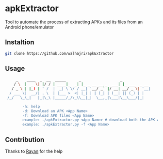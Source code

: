 # apkExtractor
Tool to automate the process of extracting APKs and its files from an Android phone/emulator

## Instaltion 

```bash
git clone https://github.com/walhajri/apkExtractor
```

## Usage
```bash
     _    ____  _  __  _____      _                  _             
    / \  |  _ \| |/ / | ____|_  _| |_ _ __ __ _  ___| |_ ___  _ __ 
   / _ \ | |_) | ' /  |  _| \ \/ / __| '__/ _` |/ __| __/ _ \| '__|
  / ___ \|  __/| . \  | |___ >  <| |_| | | (_| | (__| || (_) | |   
 /_/   \_\_|   |_|\_\ |_____/_/\_\\__|_|  \__,_|\___|\__\___/|_|                                                           

        -h: help
        -d: Download an APK <App Name>
        -f: Download APK files <App Name>
        example: ./apkExtractor.py <App Name> # download both the APK and it files
        example: ./apkExtractor.py -f <App Name>
```

## Contribution 
Thanks to [Rayan](https://www.linkedin.com/in/rayan-naytah) for the help
